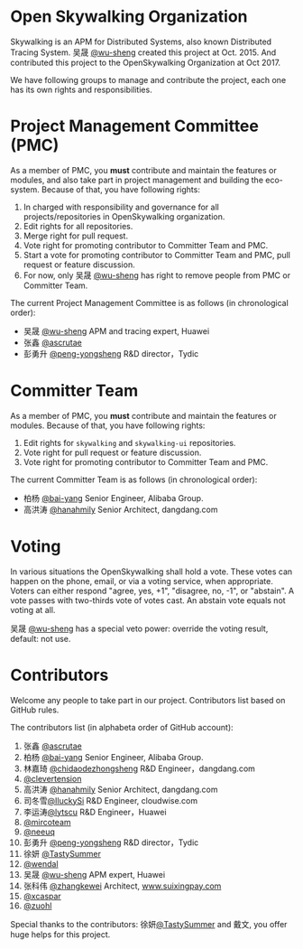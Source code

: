 # Open Skywalking Organization
Skywalking is an APM for Distributed Systems, also known Distributed Tracing System. 吴晟 [@wu-sheng](https://github.com/wu-sheng) created this project at Oct. 2015. And contributed this project to the OpenSkywalking Organization at Oct 2017.

We have following groups to manage and contribute the project, each one has its own rights and responsibilities.

# Project Management Committee (PMC)
As a member of PMC, you **must** contribute and maintain the features or modules, and also take part in project management and building the eco-system. Because of that, you have following rights:
1. In charged with responsibility and governance for all projects/repositories in OpenSkywalking organization.
1. Edit rights for all repositories.
1. Merge right for pull request.
1. Vote right for promoting contributor to Committer Team and PMC.
1. Start a vote for promoting contributor to Committer Team and PMC, pull request or feature discussion.
1. For now, only 吴晟 [@wu-sheng](https://github.com/wu-sheng) has right to remove people from PMC or Committer Team.

The current Project Management Committee is as follows (in chronological order):
* 吴晟 [@wu-sheng](https://github.com/wu-sheng) APM and tracing expert, Huawei
* 张鑫 [@ascrutae](https://github.com/ascrutae)
* 彭勇升 [@peng-yongsheng](https://github.com/peng-yongsheng) R&D director，Tydic

# Committer Team
As a member of PMC, you **must** contribute and maintain the features or modules. Because of that, you have following rights:
1. Edit rights for `skywalking` and `skywalking-ui` repositories.
1. Vote right for pull request or feature discussion.
1. Vote right for promoting contributor to Committer Team and PMC.

The current Committer Team is as follows (in chronological order):
* 柏杨 [@bai-yang](https://github.com/bai-yang)  Senior Engineer, Alibaba Group.
* 高洪涛 [@hanahmily](http://githun.com/hanahmily) Senior Architect, dangdang.com

# Voting

In various situations the OpenSkywalking shall hold a vote. These votes can happen on the phone, email, or via a voting service, when appropriate. Voters can either respond "agree, yes, +1", "disagree, no, -1", or "abstain". A vote passes with two-thirds vote of votes cast. An abstain vote equals not voting at all.

吴晟 [@wu-sheng](https://github.com/wu-sheng) has a special veto power: override the voting result, default: not use.

# Contributors
Welcome any people to take part in our project. Contributors list based on GitHub rules.

The contributors list (in alphabeta order of GitHub account):

1. 张鑫 [@ascrutae](https://github.com/ascrutae)
1. 柏杨 [@bai-yang](https://github.com/bai-yang)  Senior Engineer, Alibaba Group.
1. 林嘉琦 [@chidaodezhongsheng](https://github.com/chidaodezhongsheng) R&D Engineer，dangdang.com
1. [@clevertension](https://github.com/clevertension)
1. 高洪涛 [@hanahmily](http://githun.com/hanahmily) Senior Architect, dangdang.com
1. 司冬雪[@IluckySi](https://github.com/IluckySi) R&D Engineer, cloudwise.com
1. 李运涛[@lytscu](https://github.com/lytscu) R&D Engineer，Huawei
1. [@mircoteam](https://github.com/mircoteam)
1. [@neeuq](https://github.com/neeuq)
1. 彭勇升 [@peng-yongsheng](https://github.com/peng-yongsheng) R&D director，Tydic
1. 徐妍 [@TastySummer](https://github.com/TastySummer)
1. [@wendal](https://github.com/wendal)
1. 吴晟 [@wu-sheng](https://github.com/wu-sheng) APM expert, Huawei
1. 张科伟 [@zhangkewei](https://github.com/zhangkewei) Architect, www.suixingpay.com
1. [@xcaspar](https://github.com/xcaspar)
1. [@zuohl](https://github.com/zuohl)

Special thanks to the contributors: 徐妍[@TastySummer](https://github.com/TastySummer) and 戴文, you offer huge helps for this project.
